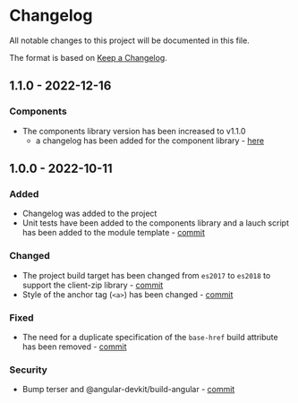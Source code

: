 # Changelog

All notable changes to this project will be documented in this file.

The format is based on [Keep a Changelog](https://keepachangelog.com/en/1.0.0/).

[//]: # (## Unreleased)

## 1.1.0 - 2022-12-16
### Components
- The components library version has been increased to v1.1.0
  - a changelog has been added for the component library - [here](https://github.com/ILPN/ILPN-Components/blob/master/CHANGELOG.md)

## 1.0.0 - 2022-10-11
### Added
- Changelog was added to the project
- Unit tests have been added to the components library and a lauch script has been added to the module template - [commit](https://github.com/ILPN/ILPN-Module/commit/d75719995493c8fe580580f8b7d9b49cdd85499a)

### Changed
- The project build target has been changed from `es2017` to `es2018` to support the client-zip library - [commit](https://github.com/ILPN/ILPN-Module/commit/5186d081a12990f94e74c1b148ec664648b9d185)
- Style of the anchor tag (`<a>`) has been changed - [commit](https://github.com/ILPN/ILPN-Module/commit/8d02b5492066c5acd6696b31f10727528225b61d)

### Fixed
- The need for a duplicate specification of the `base-href` build attribute has been removed - [commit](https://github.com/ILPN/ILPN-Module/commit/80b72842c69e388b409587e2030b5eb202424e64)

### Security
- Bump terser and @angular-devkit/build-angular - [commit](https://github.com/ILPN/ILPN-Module/commit/cbd23b79c6557ebff7f686b7135dba4400804cc0)
